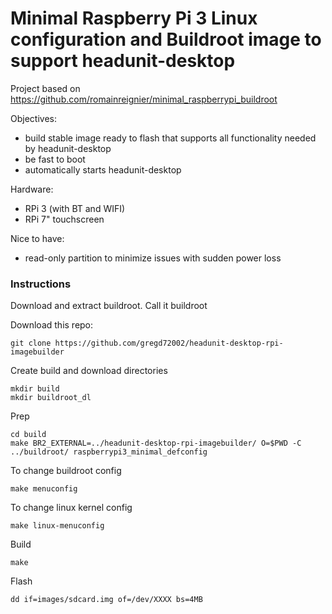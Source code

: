 # Minimal Raspberry Pi 3 Linux configuration and Buildroot image to support headunit-desktop

Project based on https://github.com/romainreignier/minimal_raspberrypi_buildroot

Objectives:
- build stable image ready to flash that supports all functionality needed by headunit-desktop
- be fast to boot
- automatically starts headunit-desktop

Hardware:
- RPi 3 (with BT and WIFI)
- RPi 7" touchscreen

Nice to have:
- read-only partition to minimize issues with sudden power loss

### Instructions
Download and extract buildroot. Call it buildroot

Download this repo: 

    git clone https://github.com/gregd72002/headunit-desktop-rpi-imagebuilder

Create build and download directories

    mkdir build
    mkdir buildroot_dl
  
Prep

    cd build
    make BR2_EXTERNAL=../headunit-desktop-rpi-imagebuilder/ O=$PWD -C ../buildroot/ raspberrypi3_minimal_defconfig

To change buildroot config

    make menuconfig

To change linux kernel config

    make linux-menuconfig

Build

    make


Flash

    dd if=images/sdcard.img of=/dev/XXXX bs=4MB
